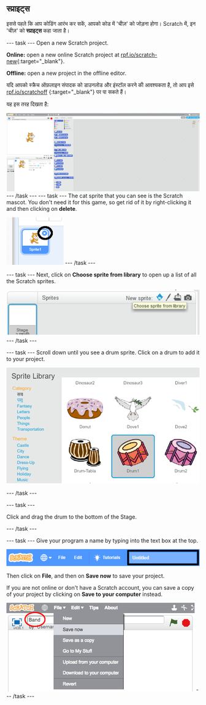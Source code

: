 ## स्प्राइट्स

इससे पहले कि आप कोडिंग आरंभ कर सकें, आपको कोड में 'चीज़' को जोड़ना होगा। Scratch में, इन 'चीज़' को **स्प्राइट्स** कहा जाता है।

\--- task \--- Open a new Scratch project.

**Online:** open a new online Scratch project at [rpf.io/scratch-new](http://rpf.io/scratch-new){:target="_blank"}.

**Offline:** open a new project in the offline editor.

यदि आपको स्क्रैच ऑफ़लाइन संपादक को डाउनलोड और इंस्टॉल करने की आवश्यकता है, तो आप इसे [rpf.io/scratchoff](http://rpf.io/scratchoff) {:target="_blank"} पर पा सकते हैं।

यह इस तरह दिखता है:

![स्क्रीनशॉट](images/band-scratch.png) \--- /task \--- \--- task \--- The cat sprite that you can see is the Scratch mascot. You don't need it for this game, so get rid of it by right-clicking it and then clicking on **delete**.

![स्क्रीनशॉट](images/band-delete-annotated.png) \--- /task \---

\--- task \--- Next, click on **Choose sprite from library** to open up a list of all the Scratch sprites.

![स्क्रीनशॉट](images/band-sprite-library.png) \--- /task \---

\--- task \--- Scroll down until you see a drum sprite. Click on a drum to add it to your project.

![स्क्रीनशॉट](images/band-sprite-drum.png)

\--- /task \---

\--- task \---

Click and drag the drum to the bottom of the Stage.

\--- /task \---

\--- task \--- Give your program a name by typing into the text box at the top.

![name](images/band-name-annotated.png)

Then click on **File**, and then on **Save now** to save your project.

If you are not online or don't have a Scratch account, you can save a copy of your project by clicking on **Save to your computer** instead.

![स्क्रीनशॉट](images/band-save.png) \--- /task \---